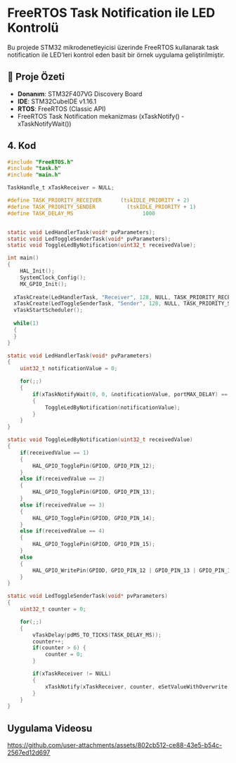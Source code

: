 # FreeRTOS Task Notification ile LED Kontrolü
Bu projede STM32 mikrodenetleyicisi üzerinde FreeRTOS kullanarak task notification ile LED’leri kontrol eden basit bir örnek uygulama geliştirilmiştir.

## 🔧 Proje Özeti
- **Donanım**: STM32F407VG Discovery Board
- **IDE**: STM32CubeIDE v1.16.1
- **RTOS**: FreeRTOS (Classic API)
- FreeRTOS Task Notification mekanizması (xTaskNotify() - xTaskNotifyWait())

## 4. Kod 
```c
#include "FreeRTOS.h"
#include "task.h"
#include "main.h"

TaskHandle_t xTaskReceiver = NULL;

#define TASK_PRIORITY_RECEIVER		(tskIDLE_PRIORITY + 2)
#define TASK_PRIORITY_SENDER		  (tskIDLE_PRIORITY + 1)
#define TASK_DELAY_MS				       1000


static void LedHandlerTask(void* pvParameters);
static void LedToggleSenderTask(void* pvParameters);
static void ToggleLedByNotification(uint32_t receivedValue);

int main()
{
    HAL_Init();
    SystemClock_Config();
    MX_GPIO_Init();
  
  xTaskCreate(LedHandlerTask, "Receiver", 128, NULL, TASK_PRIORITY_RECEIVER, &xTaskReceiver);
  xTaskCreate(LedToggleSenderTask, "Sender", 128, NULL, TASK_PRIORITY_SENDER, NULL);
  vTaskStartScheduler();
  
  while(1) 
  {
  }
}

static void LedHandlerTask(void* pvParameters)
{
	uint32_t notificationValue = 0;

	for(;;)
	{
		if(xTaskNotifyWait(0, 0, &notificationValue, portMAX_DELAY) == pdTRUE)
		{
			ToggleLedByNotification(notificationValue);
		}
	}
}

static void ToggleLedByNotification(uint32_t receivedValue)
{
	if(receivedValue == 1)
	{
		HAL_GPIO_TogglePin(GPIOD, GPIO_PIN_12);
	}
	else if(receivedValue == 2)
	{
		HAL_GPIO_TogglePin(GPIOD, GPIO_PIN_13);
	}
	else if(receivedValue == 3)
	{
		HAL_GPIO_TogglePin(GPIOD, GPIO_PIN_14);
	}
	else if(receivedValue == 4)
	{
		HAL_GPIO_TogglePin(GPIOD, GPIO_PIN_15);
	}
	else
	{
		HAL_GPIO_WritePin(GPIOD, GPIO_PIN_12 | GPIO_PIN_13 | GPIO_PIN_14 | GPIO_PIN_15, GPIO_PIN_RESET);
	}
}

static void LedToggleSenderTask(void* pvParameters)
{
	uint32_t counter = 0;

	for(;;)
	{
		vTaskDelay(pdMS_TO_TICKS(TASK_DELAY_MS));
		counter++;
		if(counter > 6) {
			counter = 0;
		}

		if(xTaskReceiver != NULL)
		{
			xTaskNotify(xTaskReceiver, counter, eSetValueWithOverwrite);
		}
	}
}
```

## Uygulama Videosu


https://github.com/user-attachments/assets/802cb512-ce88-43e5-b54c-2567ed12d697

